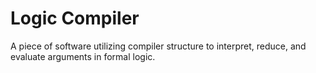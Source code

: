 # Logic Compiler

A piece of software utilizing compiler structure to interpret, reduce, and evaluate arguments in formal logic.
